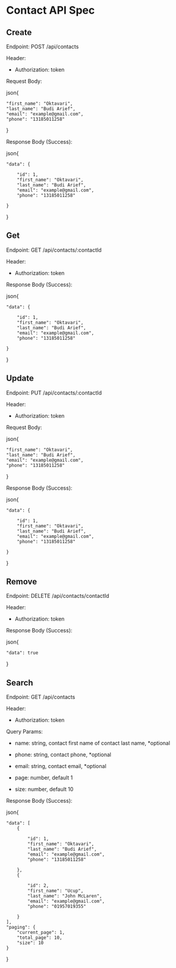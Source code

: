 # Contact API Spec

## Create

Endpoint: POST /api/contacts

Header: 
- Authorization: token

Request Body: 

json{

    "first_name": "Oktavari",
    "last_name": "Budi Arief",
    "email": "example@gmail.com",
    "phone": "13185011258"

}

Response Body (Success):

json{
    
    "data": {

        "id": 1,
        "first_name": "Oktavari",
        "last_name": "Budi Arief",
        "email": "example@gmail.com",
        "phone": "13185011258"

    }

}

## Get

Endpoint: GET /api/contacts/:contactId

Header: 
- Authorization: token


Response Body (Success):

json{
    
    "data": {
        
        "id": 1,
        "first_name": "Oktavari",
        "last_name": "Budi Arief",
        "email": "example@gmail.com",
        "phone": "13185011258"

    }

}

## Update

Endpoint: PUT /api/contacts/:contactId

Header: 
- Authorization: token

Request Body: 

json{

    "first_name": "Oktavari",
    "last_name": "Budi Arief",
    "email": "example@gmail.com",
    "phone": "13185011258"

}

Response Body (Success):

json{
    
    "data": {
        
        "id": 1,
        "first_name": "Oktavari",
        "last_name": "Budi Arief",
        "email": "example@gmail.com",
        "phone": "13185011258"

    }

}
## Remove

Endpoint: DELETE /api/contacts/contactId

Header: 
- Authorization: token


Response Body (Success):

json{
    
    "data": true

}

## Search

Endpoint: GET /api/contacts

Header: 
- Authorization: token

Query Params:
- name: string, contact first name of contact last name, *optional

- phone: string, contact phone, *optional

- email: string, contact email, *optional

- page: number, default 1

- size: number, default 10

Response Body (Success):

json{
    
    "data": [
        {

            "id": 1,
            "first_name": "Oktavari",
            "last_name": "Budi Arief",
            "email": "example@gmail.com",
            "phone": "13185011258"

        },
        {

            "id": 2,
            "first_name": "Ucup",
            "last_name": "John McLaren",
            "email": "example@gmail.com",
            "phone": "01957019355"

        }
    ],
    "paging": {
        "current_page": 1,
        "total_page": 10,
        "size": 10
    }

}